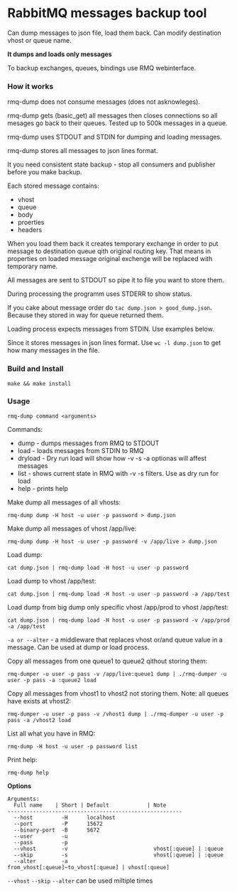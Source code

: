 RabbitMQ messages backup tool
=============================

Can dump messages to json file, load them back. Can modify destination vhost or queue name.

**It dumps and loads only messages**

To backup exchanges, queues, bindings use RMQ webinterface.

### How it works

rmq-dump does not consume messages (does not asknowleges).

rmq-dump gets (basic_get) all messages then closes connections so all mesages go back to their queues.
Tested up to 500k messages in a queue.

rmq-dump uses STDOUT and STDIN for dumping and loading messages.

rmq-dump stores all messages to json lines format.

It you need consistent state backup - stop all consumers and publisher before you make backup.

Each stored message contains:

- vhost
- queue
- body
- proerties
- headers

When you load them back it creates temporary exchange in order to put message to destination queue qith original routing key.
That means in properties on loaded message original exchenge will be replaced with temporary name.

All messages are sent to STDOUT so pipe it to file you want to store them.

During processing the programm uses STDERR to show status.

If you cake about message order do `tac dump.json > good_dump.json`. Because they stored in way for queue returned them.

Loading process expects messages from STDIN. Use examples below.

Since it stores messages in json lines format. Use `wc -l dump.json` to get how many messages in the file.

### Build and Install

`make && make install`


### Usage

`rmq-dump command <arguments>`

Commands:

- dump - dumps messages from RMQ to STDOUT
- load - loads messages from STDIN to RMQ
- dryload - Dry run load will show how -v -s -a optionas will affest messages
- list - shows current state in RMQ with -v -s filters. Use as dry run for load
- help - prints help


Make dump all messages of all vhosts:

`rmq-dump dump -H host -u user -p password > dump.json`

Make dump all messages of vhost /app/live:

`rmq-dump dump -H host -u user -p password -v /app/live > dump.json`

Load dump:

`cat dump.json | rmq-dump load -H host -u user -p password`

Load dump to vhost /app/test:

`cat dump.json | rmq-dump load -H host -u user -p password -a /app/test`

Load dump from big dump only specific vhost /app/prod to vhost /app/test:

`cat dump.json | rmq-dump load -H host -u user -p password -v /app/prod -a /app/test`

`-a or --alter` - a middleware that replaces vhost or/and queue value in a message. Can be used at dump or load process. 

Copy all messages from one queue1 to queue2 qithout storing them:

`rmq-dumper -u user -p pass -v /app/live:queue1 dump | ./rmq-dumper -u user -p pass -a :queue2 load`

Copy all messages from vhost1 to vhost2 not storing them. Note: all queues have exists at vhost2:

`rmq-dumper -u user -p pass -v /vhost1 dump | ./rmq-dumper -u user -p pass -a /vhost2 load`

List all what you have in RMQ:

`rmq-dump -H host -u user -p password list`

Print help:

`rmq-dump help`


**Options**

```
Arguments:
  Full name    | Short | Default            | Note
-------------------------------------------------------
  --host         -H      localhost            
  --port         -P      15672                
  --binary-port  -B      5672                 
  --user         -u                           
  --pass         -p                           
  --vhost        -v                           vhost[:queue] | :queue
  --skip         -s                           vhost[:queue] | :queue
  --alter        -a                           from_vhost[:queue]~to_vhost[:queue] | vhost[:queue]

```

`--vhost` `--skip` `--alter` can be used miltiple times


